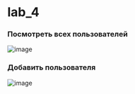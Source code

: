 # lab_4
### Посмотреть всех пользователей
![image](https://github.com/qwerty090932/lab_4/assets/92616711/45b3810a-5349-4105-9097-211bfe056bdc)
### Добавить пользователя
![image](https://github.com/qwerty090932/lab_4/assets/92616711/e1c33936-6b3e-4a72-972f-ceb1c475d80c)
